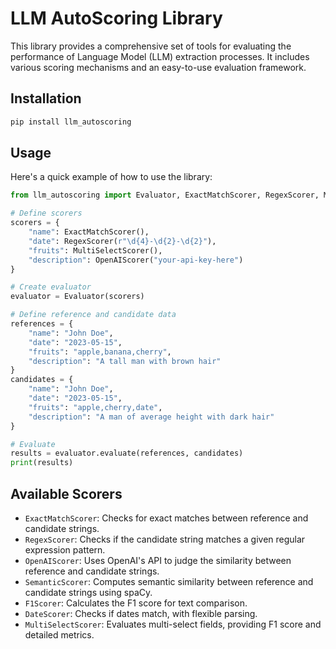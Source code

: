 
# LLM AutoScoring Library

This library provides a comprehensive set of tools for evaluating the performance of Language Model (LLM) extraction processes. It includes various scoring mechanisms and an easy-to-use evaluation framework.

## Installation

```bash
pip install llm_autoscoring
```

## Usage

Here's a quick example of how to use the library:

```python
from llm_autoscoring import Evaluator, ExactMatchScorer, RegexScorer, MultiSelectScorer, OpenAIScorer

# Define scorers
scorers = {
    "name": ExactMatchScorer(),
    "date": RegexScorer(r"\d{4}-\d{2}-\d{2}"),
    "fruits": MultiSelectScorer(),
    "description": OpenAIScorer("your-api-key-here")
}

# Create evaluator
evaluator = Evaluator(scorers)

# Define reference and candidate data
references = {
    "name": "John Doe",
    "date": "2023-05-15",
    "fruits": "apple,banana,cherry",
    "description": "A tall man with brown hair"
}
candidates = {
    "name": "John Doe",
    "date": "2023-05-15",
    "fruits": "apple,cherry,date",
    "description": "A man of average height with dark hair"
}

# Evaluate
results = evaluator.evaluate(references, candidates)
print(results)
```

## Available Scorers

- `ExactMatchScorer`: Checks for exact matches between reference and candidate strings.
- `RegexScorer`: Checks if the candidate string matches a given regular expression pattern.
- `OpenAIScorer`: Uses OpenAI's API to judge the similarity between reference and candidate strings.
- `SemanticScorer`: Computes semantic similarity between reference and candidate strings using spaCy.
- `F1Scorer`: Calculates the F1 score for text comparison.
- `DateScorer`: Checks if dates match, with flexible parsing.
- `MultiSelectScorer`: Evaluates multi-select fields, providing F1 score and detailed metrics.
